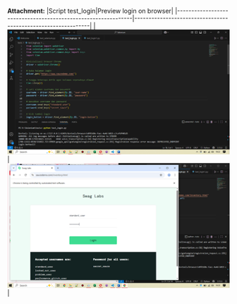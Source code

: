 **Attachment:**
|Script test_login|Preview login on browser|
|--------------------------------------------------------------|--------------------------------------------------------------|
|![automation-test_login](../documentations/automation-001.png)|![automation-test_login](../documentations/automation-002.png)|
